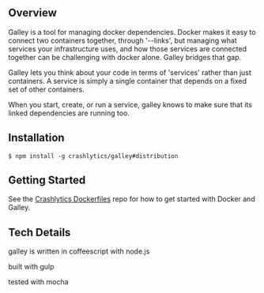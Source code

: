 ## Overview
Galley is a tool for managing docker dependencies.
Docker makes it easy to connect two containers together, through '--links', but managing
what services your infrastructure uses, and how those services are connected together can
be challenging with docker alone. Galley bridges that gap.

Galley lets you think about your code in terms of 'services' rather than just containers.
A service is simply a single container that depends on a fixed set of other containers.

When you start, create, or run a service, galley knows to make sure that its linked dependencies are
running too.

## Installation

```
$ npm install -g crashlytics/galley#distribution
```

## Getting Started

See the [Crashlytics Dockerfiles](http://github.com/crashlytics/dockerfiles) repo for how to get
started with Docker and Galley.

## Tech Details
galley is written in coffeescript with node.js

built with gulp

tested with mocha


